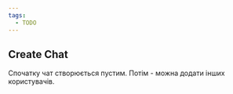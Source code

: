```yaml
---
tags:
  - TODO
---
```

## Create Chat
Спочатку чат створюється пустим. Потім - можна додати інших користувачів.